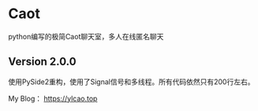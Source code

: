 # Caot
python编写的极简Caot聊天室，多人在线匿名聊天

## Version 2.0.0
使用PySide2重构，使用了Signal信号和多线程。所有代码依然只有200行左右。


My Blog：
https://ylcao.top
